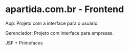 # apartida.com.br - Frontend

App: Projeto com a interface para o usuário.

Gerenciador: Projeto com interface para empresas.

JSF + Primefaces
